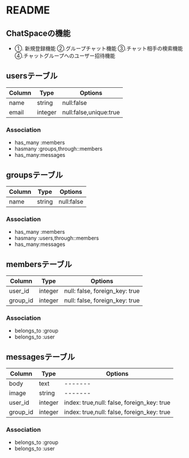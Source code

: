 # README


## ChatSpaceの機能
- ①. 新規登録機能 ②.グループチャット機能 ③.チャット相手の検索機能 ④.チャットグループへのユーザー招待機能


## usersテーブル
|Column|Type|Options|
|------|----|-------|
|name|string|null:false|
|email|integer|null:false,unique:true|

### Association
- has_many :members
- hasmany :groups,through::members
- has_many:messages

## groupsテーブル
|Column|Type|Options|
|------|----|-------|
|name|string|null:false|

### Association
- has_many :members
- hasmany :users,through::members
- has_many:messages

## membersテーブル
|Column|Type|Options|
|------|----|-------|
|user_id|integer|null: false, foreign_key: true|
|group_id|integer|null: false, foreign_key: true|

### Association
- belongs_to :group
- belongs_to :user

## messagesテーブル
|Column|Type|Options|
|------|----|-------|
|body|text|-------|
|image|string |-------|
|user_id|integer|index: true,null: false, foreign_key: true
|group_id|integer|index: true,null: false, foreign_key: true

### Association
- belongs_to :group
- belongs_to :user
